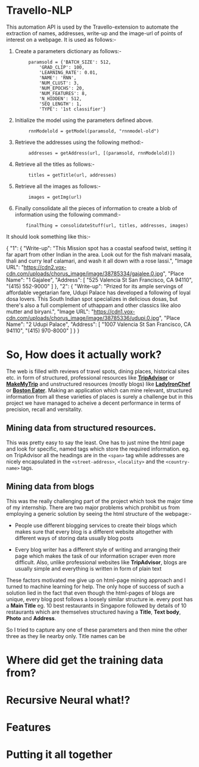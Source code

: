 # Travello-NLP
This automation API is used by the Travello-extension to automate the extraction of names, addresses, write-up and the image-url of points of interest on a webpage.
It is used as follows:-

1) Create a parameters dictionary as follows:-

            paramsold = {'BATCH_SIZE': 512,
                'GRAD_CLIP': 100,
                'LEARNING_RATE': 0.01,
                'NAME': 'RNN',
                'NUM_CLUST': 3,
                'NUM_EPOCHS': 20,
                'NUM_FEATURES': 8,
                'N_HIDDEN': 512,
                'SEQ_LENGTH': 1,
                'TYPE': '1st classifier'}

2) Initialize the model using the parameters defined above.

            rnnModelold = getModel(paramsold, "rnnmodel-old")

3) Retrieve the addresses using the following method:-

            addresses = getAddress(url, [(paramsold, rnnModelold)])

4) Retrieve all the titles as follows:-

            titles = getTitle(url, addresses)

5) Retrieve all the images as follows:-

            images = getImg(url)

6) Finally consolidate all the pieces of information to create a blob
   of information using the following command:-

           finalThing = consolidateStuff(url, titles, addresses, images)

It should look something like this:-

{
    "1": {
        "Write-up": "This Mission spot has a coastal seafood twist, setting it far apart from other Indian in the area. Look out for the fish malvani masala, thali and curry leaf calamari, and wash it all down with a rose lassi.",
        "Image URL": "https://cdn2.vox-cdn.com/uploads/chorus_image/image/38785334/gajalee.0.jpg",
        "Place Name": "1 Gajalee",
        "Address": [
            "525 Valencia St San Francisco, CA 94110",
            "(415) 552-9000"
        ]
    },
    "2": {
        "Write-up": "Prized for its ample servings of affordable vegetarian fare, Udupi Palace has developed a following of loyal dosa lovers. This South Indian spot specializes in delicious dosas, but there's also a full complement of uthappam and other classics like aloo mutter and biryani.",
        "Image URL": "https://cdn1.vox-cdn.com/uploads/chorus_image/image/38785336/udupi.0.jpg",
        "Place Name": "2 Udupi Palace",
        "Address": [
            "1007 Valencia St San Francisco, CA 94110",
            "(415) 970-8000"
        ]
    }
}

# So, How does it actually work?
The web is filled with reviews of travel spots, dining places, historical sites etc. in form of structured, professional resources like **[TripAdvisor](https://www.tripadvisor.in/)** or **[MakeMyTrip](https://www.makemytrip.com/)** and unstructured resources (mostly blogs) like **[LadyIronChef](http://www.ladyironchef.com/)** or **[Boston Eater](https://boston.eater.com/)**. Making an application which can mine relevant, structured information from all these varieties of places is surely a challenge but in this project we have managed to acheive a decent performance in terms of precision, recall and versitality.

## Mining data from structured resources.
This was pretty easy to say the least. One has to just mine the html page and look for specific, named tags which store the required information. eg. on TripAdvisor all the headings are in the `<span>` tag while addresses are nicely encapsulated in the `<street-address>`, `<locality>` and the `<country-name>` tags.

## Mining data from blogs
This was the really challenging part of the project which took the major time of my internship. There are two major problems which prohibit us from employing a generic solution by seeing the html structure of the webpage:-

* People use different blogging services to create their blogs which makes sure that every blog is a different website altogether with different ways of storing data usually blog posts

* Every blog writer has a different style of writing and arranging their page which makes the task of our information scraper even more difficult. Also, unlike professional websites like **TripAdvisor**, blogs are usually simple and everything is written in form of plain text

These factors motivated me give up on html-page mining approach and I turned to machine learning for help. The only hope of success of such a solution lied in the fact that even though the html-pages of blogs are unique, every blog post follows a loosely similar structure ie. every post has a **Main Title** eg. 10 best restaurants in Singapore followed by details of 10 restaurants which are themselves structured having a **Title**, **Text body**, **Photo** and **Address**.

So I tried to capture any one of these parameters and then mine the other three as they lie nearby only. Title names can be 

# Where did get the training data from?

# Recursive Neural what!?

# Features

# Putting it all together